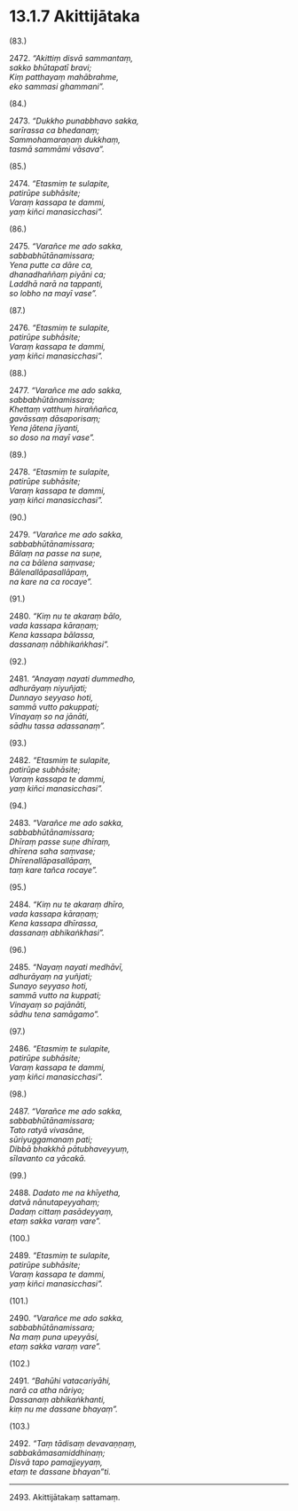 

# 13.1.7 Akittijātaka




(83.)

2472\. _“Akittiṃ disvā sammantaṃ,_  
_sakko bhūtapatī bravi;_  
_Kiṃ patthayaṃ mahābrahme,_  
_eko sammasi ghammani”._  


(84.)

2473\. _“Dukkho punabbhavo sakka,_  
_sarīrassa ca bhedanaṃ;_  
_Sammohamaraṇaṃ dukkhaṃ,_  
_tasmā sammāmi vāsava”._  


(85.)

2474\. _“Etasmiṃ te sulapite,_  
_patirūpe subhāsite;_  
_Varaṃ kassapa te dammi,_  
_yaṃ kiñci manasicchasi”._  


(86.)

2475\. _“Varañce me ado sakka,_  
_sabbabhūtānamissara;_  
_Yena putte ca dāre ca,_  
_dhanadhaññaṃ piyāni ca;_  
_Laddhā narā na tappanti,_  
_so lobho na mayī vase”._  


(87.)

2476\. _“Etasmiṃ te sulapite,_  
_patirūpe subhāsite;_  
_Varaṃ kassapa te dammi,_  
_yaṃ kiñci manasicchasi”._  


(88.)

2477\. _“Varañce me ado sakka,_  
_sabbabhūtānamissara;_  
_Khettaṃ vatthuṃ hiraññañca,_  
_gavāssaṃ dāsaporisaṃ;_  
_Yena jātena jīyanti,_  
_so doso na mayī vase”._  


(89.)

2478\. _“Etasmiṃ te sulapite,_  
_patirūpe subhāsite;_  
_Varaṃ kassapa te dammi,_  
_yaṃ kiñci manasicchasi”._  


(90.)

2479\. _“Varañce me ado sakka,_  
_sabbabhūtānamissara;_  
_Bālaṃ na passe na suṇe,_  
_na ca bālena saṃvase;_  
_Bālenallāpasallāpaṃ,_  
_na kare na ca rocaye”._  


(91.)

2480\. _“Kiṃ nu te akaraṃ bālo,_  
_vada kassapa kāraṇaṃ;_  
_Kena kassapa bālassa,_  
_dassanaṃ nābhikaṅkhasi”._  


(92.)

2481\. _“Anayaṃ nayati dummedho,_  
_adhurāyaṃ niyuñjati;_  
_Dunnayo seyyaso hoti,_  
_sammā vutto pakuppati;_  
_Vinayaṃ so na jānāti,_  
_sādhu tassa adassanaṃ”._  


(93.)

2482\. _“Etasmiṃ te sulapite,_  
_patirūpe subhāsite;_  
_Varaṃ kassapa te dammi,_  
_yaṃ kiñci manasicchasi”._  


(94.)

2483\. _“Varañce me ado sakka,_  
_sabbabhūtānamissara;_  
_Dhīraṃ passe suṇe dhīraṃ,_  
_dhīrena saha saṃvase;_  
_Dhīrenallāpasallāpaṃ,_  
_taṃ kare tañca rocaye”._  


(95.)

2484\. _“Kiṃ nu te akaraṃ dhīro,_  
_vada kassapa kāraṇaṃ;_  
_Kena kassapa dhīrassa,_  
_dassanaṃ abhikaṅkhasi”._  


(96.)

2485\. _“Nayaṃ nayati medhāvī,_  
_adhurāyaṃ na yuñjati;_  
_Sunayo seyyaso hoti,_  
_sammā vutto na kuppati;_  
_Vinayaṃ so pajānāti,_  
_sādhu tena samāgamo”._  


(97.)

2486\. _“Etasmiṃ te sulapite,_  
_patirūpe subhāsite;_  
_Varaṃ kassapa te dammi,_  
_yaṃ kiñci manasicchasi”._  


(98.)

2487\. _“Varañce me ado sakka,_  
_sabbabhūtānamissara;_  
_Tato ratyā vivasāne,_  
_sūriyuggamanaṃ pati;_  
_Dibbā bhakkhā pātubhaveyyuṃ,_  
_sīlavanto ca yācakā._  


(99.)

2488\. _Dadato me na khīyetha,_  
_datvā nānutapeyyahaṃ;_  
_Dadaṃ cittaṃ pasādeyyaṃ,_  
_etaṃ sakka varaṃ vare”._  


(100.)

2489\. _“Etasmiṃ te sulapite,_  
_patirūpe subhāsite;_  
_Varaṃ kassapa te dammi,_  
_yaṃ kiñci manasicchasi”._  


(101.)

2490\. _“Varañce me ado sakka,_  
_sabbabhūtānamissara;_  
_Na maṃ puna upeyyāsi,_  
_etaṃ sakka varaṃ vare”._  


(102.)

2491\. _“Bahūhi vatacariyāhi,_  
_narā ca atha nāriyo;_  
_Dassanaṃ abhikaṅkhanti,_  
_kiṃ nu me dassane bhayaṃ”._  


(103.)

2492\. _“Taṃ tādisaṃ devavaṇṇaṃ,_  
_sabbakāmasamiddhinaṃ;_  
_Disvā tapo pamajjeyyaṃ,_  
_etaṃ te dassane bhayan”ti._  


---

2493\. Akittijātakaṃ sattamaṃ.





